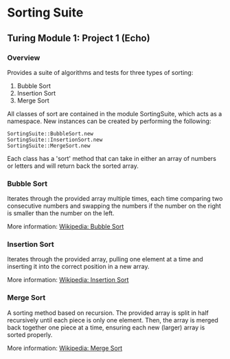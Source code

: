 # Sorting Suite
## Turing Module 1: Project 1 (Echo)

### Overview
Provides a suite of algorithms and tests for three types of sorting:
1. Bubble Sort
2. Insertion Sort
3. Merge Sort

All classes of sort are contained in the module SortingSuite, which acts as a namespace. New instances can be created by performing the following:

```
SortingSuite::BubbleSort.new
SortingSuite::InsertionSort.new
SortingSuite::MergeSort.new
```

Each class has a 'sort' method that can take in either an array of numbers or letters and will return back the sorted array.

### Bubble Sort
Iterates through the provided array multiple times, each time comparing two consecutive numbers and swapping the numbers if the number on the right is smaller than the number on the left.

More information: [Wikipedia: Bubble Sort](https://en.wikipedia.org/wiki/Bubble_sort)

### Insertion Sort
Iterates through the provided array, pulling one element at a time and inserting it into the correct position in a new array.

More information: [Wikipedia: Insertion Sort](https://en.wikipedia.org/wiki/Insertion_sort)

### Merge Sort
A sorting method based on recursion. The provided array is split in half recursively until each piece is only one element. Then, the array is merged back together one piece at a time, ensuring each new (larger) array is sorted properly.

More information: [Wikipedia: Merge Sort](https://en.wikipedia.org/wiki/Merge_sort)

